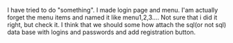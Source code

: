 I have tried to do "something". I made login page and menu. I'am actually forget the menu items and named it like menu1,2,3....
Not sure that i did it right, but check it. 
I think that we should some how attach the sql(or not sql) data base with logins and passwords and add registration button.
